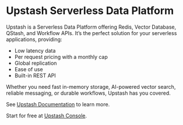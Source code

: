 # Upstash Serverless Data Platform

Upstash is a Serverless Data Platform offering Redis, Vector Database, QStash, and Workflow APIs. It’s the perfect solution for your serverless applications, providing:

- Low latency data
- Per request pricing with a monthly cap
- Global replication
- Ease of use
- Built-in REST API

Whether you need fast in-memory storage, AI-powered vector search, reliable messaging, or durable workflows, Upstash has you covered.

See [Upstash Documentation](https://upstash.com/docs) to learn more.

Start for free at [Upstash Console](https://console.upstash.com).
